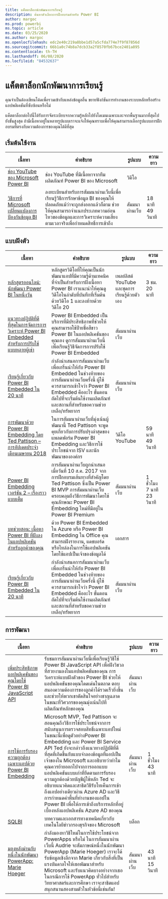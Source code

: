 ```yaml
---
title: แค็ตตาล็อกนักพัฒนาการเรียนรู้
description: ค้นหาตัวเลือกการฝึกอบรมสำหรับ Power BI
author: margoc
ms.prod: powerbi
ms.topic: article
ms.date: 03/25/2020
ms.author: margoc
ms.openlocfilehash: edc2e40c219a8bbe1d57a5cfda774e7f9f87856d
ms.sourcegitcommit: 66b1a0c74b8a7dcb33a2f8570fb67bce2401a895
ms.contentlocale: th-TH
ms.lasthandoff: 06/08/2020
ms.locfileid: "84532637"
---
```

# <a name="developer-learning-catalog"></a>แค็ตตาล็อกนักพัฒนาการเรียนรู้

คุณจำเป็นต้องเขียนโค้ดเพื่อรวมเข้ากับแหล่งข้อมูลอื่น ขยายฟังก์ชันการทำงานของระบบหลักหรือสร้างแอปพลิเคชันที่ซับซ้อนหรือไม่

แค็ตตาล็อกต่อไปนี้ได้รับการจัดระเบียบจากความรู้หลักไปยังโดเมนเฉพาะและจากพื้นฐานมากที่สุดไปยังขั้นสูงสุด ถ้ามีเนื้อหาอยู่ในหลายรูปแบบเราจะแจ้งให้คุณทราบเพื่อให้คุณสามารถเลือกรูปแบบการฝึกอบรมที่ตรงกับความต้องการของคุณได้ดีที่สุด

## <a name="get-started"></a>เริ่มต้นใช้งาน<a name="get-started"></a>
| เนื้อหา | คำอธิบาย | รูปแบบ  | ความยาว      |
|--------------------------------------------------------------------------------------------------------------------------------------------------|---------------------------------------------------------------------------------------------------------------------------------------------------------------------------------------------------|---------|-------------|
| [ช่อง YouTube ของ Microsoft Power BI](https://www.youtube.com/user/mspowerbi/videos)  | ช่อง YouTube ที่มีเนื้อหาจากทีมผลิตภัณฑ์ Power BI ของ Microsoft   | วิดีโอ  |             |
| [วิธีการที่ Microsoft เปลี่ยนแปลงการป้องกันข้อมูล BI](https://info.microsoft.com/ww-landing-How-Microsoft-Is-Changing-BI-Data-Protection-OnDemand.html) | ลงทะเบียนสำหรับการสัมมนาผ่านเว็บนี้เพื่อเรียนรู้วิธีการรักษาข้อมูล BI ของคุณให้ปลอดภัยแม้ว่าจะถูกส่งออกแล้วก็ตาม ช่วยให้คุณสามารถจำแนกประเภทความอ่อนไหวของข้อมูลและการวิเคราะห์ความเสี่ยงตามเวลาจริงเพื่อกำหนดสิทธิ์การเข้าถึง | สัมมนาผ่านเว็บ | 18 นาที 49 วินาที |
## <a name="embedded"></a>แบบฝังตัว<a name="embedded"></a>
| เนื้อหา | คำอธิบาย | รูปแบบ  | ความยาว      |
|--------------------------------------------------------------------------------------------------------------------------------------------------|---------------------------------------------------------------------------------------------------------------------------------------------------------------------------------------------------|---------|-------------|
|[หลักสูตรออนไลน์: นักพัฒนา Power BI ในหนึ่งวัน](developer-online-course.md)|หลักสูตรวิดีโอที่ให้คุณเป็นนักพัฒนาแอปที่มีความรู้ด้านเทคนิคที่จำเป็นสำหรับการฝังเนื้อหา Power BI เราแนะนำให้คุณดูวิดีโอในลำดับที่บันทึกที่เริ่มต้นด้วยวิดีโอ 1 และลงท้ายด้วยวิดีโอ 20|เพลย์ลิสต์ YouTube และชุดการเรียนรู้ด้วยตัวเอง|3 ชม. 20 นาที|
| [แนวทางปฏิบัติที่ดีที่สุดในการจัดการการวิเคราะห์ Power BI Embedded สำหรับการปรับใช้แบบหลายผู้เช่า](https://info.microsoft.com/ww-landing-PBI-webinar-Best-Practices-for-Managing-Power-BI-Embedded-video.html) | Power BI Embedded เป็นบริการที่มีประสิทธิภาพที่ช่วยให้คุณสามารถใช้ป้ายชื่อสีขาว Power BI ในแอปพลิเคชันของคุณเอง ดูการสัมมนาผ่านเว็บนี้เพื่อเรียนรู้วิธีจัดการการปรับใช้ Power BI Embedded   | สัมมนาผ่านเว็บ       |                |
| [เรียนรู้เกี่ยวกับ Power BI Embedded ใน 20 นาที](https://info.microsoft.com/ww-ondemand-power-bi-embedded-in-20-min.html)  | กำลังนำเสนอการสัมมนาผ่านเว็บเพื่อเกริ่นนำให้กับ Power BI Embedded ในช่วงท้ายของการสัมมนาผ่านเว็บครั้งนี้ ผู้ใช้ควรสามารถเข้าใจว่า Power BI Embedded คืออะไร ขั้นตอนถัดไปที่จะเริ่มต้นใช้งานผลิตภัณฑ์ และสถานที่สำหรับขอความช่วยเหลือ/ทรัพยากร | สัมมนาผ่านเว็บ       |                |
| [การพัฒนาด้วย Power BI Embedding โดย Ted Pattison – การอัปเดตประจำเดือนเมษายน 2018](https://www.youtube.com/watch?v=swnGlrRy588)  | ในการสัมมนาผ่านเว็บที่มุ่งเน้นผู้พัฒนานี้ Ted Pattison จะพูดคุยเกี่ยวกับการปรับปรุงล่าสุดของแพลตฟอร์ม Power BI Embedding และวิธีการใช้ประโยชน์จาก ISV และนักพัฒนาขององค์กร | วิดีโอ YouTube | 59 นาที 49 วินาที  |
| [Power BI Embedding เวอร์ชัน 2 – เรื่องราวแบบเต็ม](https://community.powerbi.com/t5/Webinars-and-Video-Gallery/Power-BI-Embedding-Version-2-The-Full-Story/td-p/229527)    | การสัมมนาผ่านเว็บถูกนำเสนอเมื่อวันที่ 10 ส.ค. 2017 จากการฝึกอบรมเส้นทางที่สำคัญโดย Ted Pattison ซึ่งเป็น Power BI MVP การสัมมนาผ่านเว็บครอบคลุมถึงวิธีการพัฒนาโดยใช้คุณลักษณะ Power BI Embedding ใหม่ที่มีอยู่ใน Power BI Premium  | สัมมนาผ่านเว็บ       | 1 ชั่วโมง 7 นาที 23 วินาที |
| [บทช่วยสอน: เนื้อหา Power BI ที่ฝังลงในแอปพลิเคชันสำหรับลูกค้าของคุณ](https://docs.microsoft.com/power-bi/developer/embed-sample-for-customers#step-1-setup-your-embedded-analytics-development-environment) | ด้วย Power BI Embedded ใน Azure หรือ Power BI Embedding ใน Office คุณสามารถฝังรายงาน, แดชบอร์ด หรือไทล์ลงในการใช้แอปพลิเคชันโดยใช้แอปเป็นเจ้าของข้อมูลได้  | เอกสาร |                |
| [เรียนรู้เกี่ยวกับ Power BI Embedded ใน 20 นาที](https://info.microsoft.com/ww-ondemand-power-bi-embedded-in-20-min.html)  | กำลังนำเสนอการสัมมนาผ่านเว็บเพื่อเกริ่นนำให้กับ Power BI Embedded ในช่วงท้ายของการสัมมนาผ่านเว็บครั้งนี้ ผู้ใช้ควรสามารถเข้าใจว่า Power BI Embedded คืออะไร ขั้นตอนถัดไปที่จะเริ่มต้นใช้งานผลิตภัณฑ์ และสถานที่สำหรับขอความช่วยเหลือ/ทรัพยากร | สัมมนาผ่านเว็บ       |                |
## <a name="development"></a>การพัฒนา<a name="development"></a>
| เนื้อหา | คำอธิบาย | รูปแบบ  | ความยาว      |
|--------------------------------------------------------------------------------------------------------------------------------------------------|---------------------------------------------------------------------------------------------------------------------------------------------------------------------------------------------------|---------|-------------|
| [เพิ่มประสิทธิภาพแอปพลิเคชันของคุณโดยใช้ Power BI JavaScript API](https://info.microsoft.com/ww-landing-PBI-JavaScript-API-video.html)   | รับชมการสัมมนาผ่านเว็บนี้เพื่อเรียนรู้วิธีใช้ Power BI JavaScript API เพื่อฝังวิชวลที่สวยงามลงในแอปพลิเคชันของคุณ การวิเคราะห์แบบฝังตัวของ Power BI ช่วยให้แอปพลิเคชันของคุณโดดเด่นในตลาด ตอบสนองความต้องการของลูกค้าได้รวดเร็วยิ่งขึ้น และช่วยให้พวกเขาตัดสินใจอย่างชาญฉลาดในขณะที่วิศวกรของคุณมุ่งเน้นไปที่ผลิตภัณฑ์หลักของคุณ  | สัมมนาผ่านเว็บ |             |
| [การใช้การรับรองความถูกต้องเฉพาะแอปด้วย Power BI Embedding](https://community.powerbi.com/t5/Webinars-and-Video-Gallery/Webinar-Using-App-only-Authentication-with-Power-BI-Embedding/td-p/642230)   | Microsoft MVP, Ted Pattison จะสอนคุณถึงวิธีการใช้ประโยชน์จากการสนับสนุนการตรวจสอบสิทธิ์เฉพาะแอปใหม่ในขณะนี้เพื่อดูตัวอย่างPower BI Embedding และ Power BI Service API Ted ยังจะกล่าวถึงแนวทางปฏิบัติที่ดีที่สุดที่เกิดขึ้นกับแบบจำลองข้อมูลที่แอปเป็นเจ้าของใน Microsoft และอธิบายว่าทำไมคุณควรย้ายออกไปจากการออกแบบแอปพลิเคชันแบบเก่าที่ยึดตามการรับรองความถูกต้องด้วยบัญชีผู้ใช้หลัก Ted จะอธิบายแนวคิดและสาธิตวิธีรับโทเค็นการเข้าถึงแอปอย่างเดียวผ่าน Azure AD และวิธีการกำหนดค่าพื้นที่ทำงานของแอปใน Power BI เพื่อให้การเข้าถึงบริการหลักที่อยู่เบื้องหลังแอปพลิเคชัน Azure AD ของคุณ | สัมมนาผ่านเว็บ | 1 ชั่วโมง 43 นาที   |
| [SQLBI](https://www.sqlbi.com/articles/)  | บทความและเอกสารทางเทคนิคเกี่ยวกับเทคโนโลยีข่าวกรองธุรกิจของ Microsoft   | บล็อก    |             |
| [มองหลังม่านกับหนึ่งในนักพัฒนา PowerApp: Marie Hoeger](https://community.powerbi.com/t5/Webinars-and-Video-Gallery/6-1-2017-Look-behind-the-curtain-with-one-of-the-PowerApp/td-p/161484) | กำลังมองหาวิธีใหม่ในการใช้ประโยชน์จาก PowerApps หรือไม่ ในการสัมมนาผ่านเว็บนี้ Audrie จะสัมภาษณ์หนึ่งในนักพัฒนา PowerApp (Marie Hoeger) เราจะได้รับข้อมูลเชิงลึกจาก Marie เกี่ยวกับสิ่งที่เป็นแรงบันดาลใจให้เธอพัฒนาสำหรับ Microsoft และรับแนวคิดบางอย่างจากเธอในกรณีการใช้ PowerApp ทั่วไปสำหรับวิทยาศาสตร์และการศึกษา เราจะสาธิตแอปสนุกสนานสองสามตัวในหัวข้อนี้เช่นกัน!  | สัมมนาผ่านเว็บ | 43 นาที 15 วินาที |
